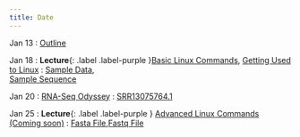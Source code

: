 ```yaml
---
title: Date
---
```


Jan 13
: [Outline](../assets/content/Week01_outline.docx)

Jan 18
: **Lecture**{: .label .label-purple }[Basic Linux Commands](../assets/content/Useful_Linux_Commands.pdf), [Getting Used to Linux](../assets/content/Week02_Tuesday.pdf)
  : [Sample Data](../assets/content/Sample_Data.csv),  
   [Sample Sequence](../assets/content/sample_sequence.fasta)

Jan 20
: [RNA-Seq Odyssey](../assets/content/Week02_Thursday.pdf)
  : [SRR13075764.1](https://sra-downloadb.be-md.ncbi.nlm.nih.gov/sos3/sra-pub-run-19/SRR13075764/SRR13075764.1)

Jan 25
: **Lecture**{: .label .label-purple } [Advanced Linux Commands (Coming soon)](#)
  : [Fasta File](../assets/content/fasta_example.fasta),[Fastq File](../assets/content/fastq_example.fastq)

<!-- Jan 27
: [Search Commands](#)
  : [2.1](#)
: **HW 1 due**{: .label .label-red }
 -->